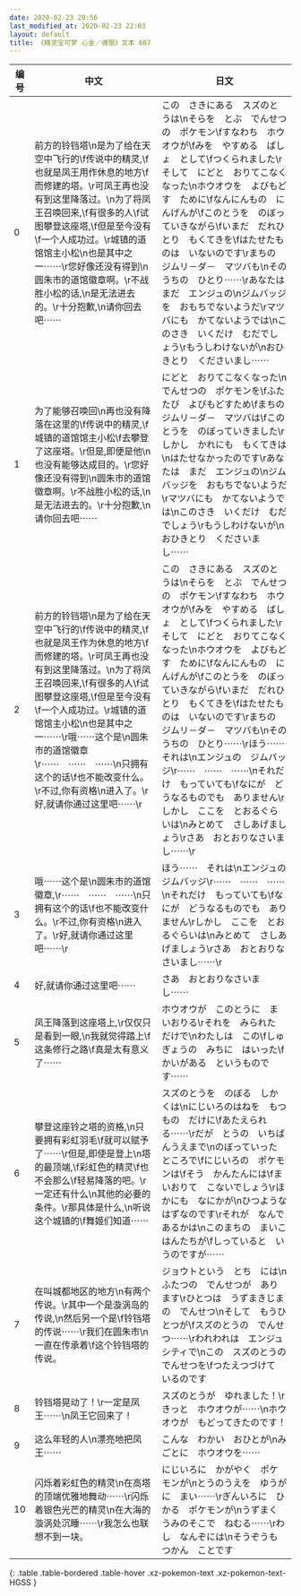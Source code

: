 ```yaml
---
date: 2020-02-23 20:56
last_modified_at: 2020-02-23 22:03
layout: default
title: 《精灵宝可梦 心金／魂银》文本 607
---
```

| 编号 | 中文 | 日文 |
| ---- | ---- | ---- |
| 0 | 前方的铃铛塔\n是为了给在天空中飞行的\f传说中的精灵,\f也就是凤王用作休息的地方\f而修建的塔。\r可凤王再也没有到这里降落过。\n为了将凤王召唤回来,\f有很多的人\f试图攀登这座塔,\f但是至今没有\f一个人成功过。\r城镇的道馆馆主小松\n也是其中之一⋯⋯\r您好像还没有得到\n圆朱市的道馆徽章啊。\r不战胜小松的话,\n是无法进去的。\r十分抱歉,\n请你回去吧⋯⋯ | この　さきにある　スズのとうは\nそらを　とぶ　でんせつの　ポケモン\fすなわち　ホウオウが\fみを　やすめる　ばしょ　として\fつくられました\rそして　にどと　おりてこなくなった\nホウオウを　よびもどす　ために\fなんにんもの　にんげんが\fこのとうを　のぼっていきながら\fいまだ　だれひとり　もくてきを\fはたせたものは　いないのです\rまちの　ジムリ－ダ－　マツバも\nそのうちの　ひとり⋯⋯\rあなたは　まだ　エンジュの\nジムバッジを　おもちでないようだ\rマツバにも　かてないようでは\nこのさき　いくだけ　むだでしょう\rもうしわけないが\nおひきとり　くださいまし⋯⋯ |
| 1 | 为了能够召唤回\n再也没有降落在这里的\f传说中的精灵,\f城镇的道馆馆主小松\f去攀登了这座塔。\r但是,即便是他\n也没有能够达成目的。\r您好像还没有得到\n圆朱市的道馆徽章啊。\r不战胜小松的话,\n是无法进去的。\r十分抱歉,\n请你回去吧⋯⋯ | にどと　おりてこなくなった\nでんせつの　ポケモンを\fふたたび　よびもどすため\fまちの　ジムリ－ダ－　マツバは\fこのとうを　のぼっていきました\rしかし　かれにも　もくてきは\nはたせなかったのです\rあなたは　まだ　エンジュの\nジムバッジを　おもちでないようだ\rマツバにも　かてないようでは\nこのさき　いくだけ　むだでしょう\rもうしわけないが\nおひきとり　くださいまし⋯⋯ |
| 2 | 前方的铃铛塔\n是为了给在天空中飞行的\f传说中的精灵,\f也就是凤王作为休息的地方\f而修建的塔。\r可凤王再也没有到这里降落过。\n为了将凤王召唤回来,\f有很多的人\f试图攀登这座塔,\f但是至今没有\f一个人成功过。\r城镇的道馆馆主小松\n也是其中之一⋯⋯\r哦⋯⋯这个是\n圆朱市的道馆徽章\r⋯⋯　⋯⋯　⋯⋯\n只拥有这个的话\f也不能改变什么。\r不过,你有资格\n进入了。\r好,就请你通过这里吧⋯⋯\r | この　さきにある　スズのとうは\nそらを　とぶ　でんせつの　ポケモン\fすなわち　ホウオウが\fみを　やすめる　ばしょ　として\fつくられました\rそして　にどと　おりてこなくなった\nホウオウを　よびもどす　ために\fなんにんもの　にんげんが\fこのとうを　のぼっていきながら\fいまだ　だれひとり　もくてきを\fはたせたものは　いないのです\rまちの　ジムリ－ダ－　マツバも\nそのうちの　ひとり⋯⋯\rほう⋯⋯　それは\nエンジュの　ジムバッジ\r⋯⋯　⋯⋯　⋯⋯\nそれだけ　もっていても\fなにが　どうなるものでも　ありません\rしかし　ここを　とおるぐらいは\nみとめて　さしあげましょう\rさあ　おとおりなさいまし⋯⋯\r |
| 3 | 哦⋯⋯这个是\n圆朱市的道馆徽章,\r⋯⋯　⋯⋯　⋯⋯\n只拥有这个的话\f也不能改变什么。\r不过,你有资格\n进入了。\r好,就请你通过这里吧⋯⋯\r | ほう⋯⋯　それは\nエンジュの　ジムバッジ\r⋯⋯　⋯⋯　⋯⋯\nそれだけ　もっていても\fなにが　どうなるものでも　ありません\rしかし　ここを　とおるぐらいは\nみとめて　さしあげましょう\rさあ　おとおりなさいまし⋯⋯\r |
| 4 | 好,就请你通过这里吧⋯⋯ | さあ　おとおりなさいまし⋯⋯ |
| 5 | 凤王降落到这座塔上,\r仅仅只是看到一眼,\n我就觉得踏上\f这条修行之路\f真是太有意义了⋯⋯ | ホウオウが　このとうに　まいおりる\rそれを　みられた　だけで\nわたしは　この\fしゅぎょうの　みちに　はいった\fかいがある　というものです⋯⋯ |
| 6 | 攀登这座铃之塔的资格,\n只要拥有彩虹羽毛\f就可以赋予了⋯⋯\r但是,即使是登上\n塔的最顶端,\f彩虹色的精灵\f也不会那么\f轻易降落的吧。\r一定还有什么\n其他的必要的条件。\r那具体是什么,\n听说这个城镇的\f舞姬们知道⋯⋯ | スズのとうを　のぼる　しかくは\nにじいろのはねを　もつもの　だけに\fあたえられる⋯⋯\rだが　とうの　いちばんうえまで\nのぼっていった　ところで\fにじいろの　ポケモンは\fそう　かんたんには\fまいおりて　こないでしょう\rほかにも　なにかが\nひつような　はずなのです\rそれが　なんであるかは\nこのまちの　まいこはんたちが\fしっていると　いうのですが⋯⋯ |
| 7 | 在叫城都地区的地方\n有两个传说。\r其中一个是漩涡岛的传说,\n然后另一个是\f铃铛塔的传说⋯⋯\r我们在圆朱市\n一直在传承着\f这个铃铛塔的传说。 | ジョウトという　とち　には\nふたつの　でんせつが　あります\rひとつは　うずまきじまの　でんせつ\nそして　もうひとつが\fスズのとうの　でんせつ⋯⋯\rわれわれは　エンジュシティで\nこの　スズのとうの　でんせつを\fつたえつづけて　いるのです |
| 8 | 铃铛塔晃动了！\r一定是凤王⋯⋯\n凤王它回来了！ | スズのとうが　ゆれました！\rきっと　ホウオウが⋯⋯\nホウオウが　もどってきたのです！ |
| 9 | 这么年轻的人\n漂亮地把凤王⋯⋯ | こんな　わかい　おひとが\nみごとに　ホウオウを⋯⋯ |
| 10 | 闪烁着彩虹色的精灵\n在高塔的顶端优雅地舞动⋯⋯\r闪烁着银色光芒的精灵\n在大海的漩涡处沉睡⋯⋯\r我怎么也联想不到一块。 | にじいろに　かがやく　ポケモンが\nとうのうえを　ゆうがに　まい⋯⋯\rぎんいろに　ひかる　ポケモンが\nうずまく　うみのそこで　ねむる⋯⋯\rわし　なんぞには\nそうぞうも　つかん　ことです |
{: .table .table-bordered .table-hover .xz-pokemon-text .xz-pokemon-text-HGSS }